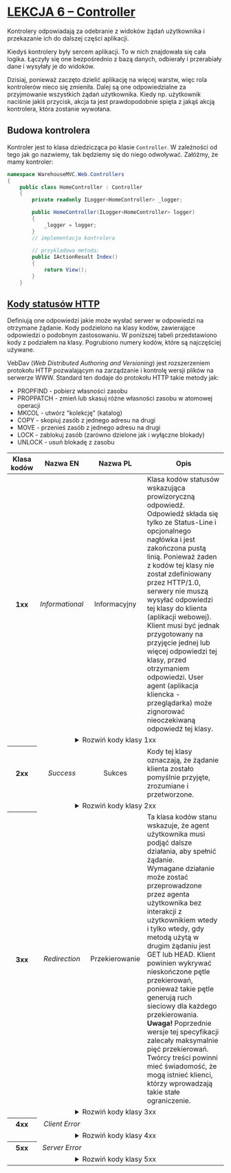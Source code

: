 # [LEKCJA 6 – Controller](https://kurs.szkoladotneta.pl/zostan-programista-asp-net/tydzien-6-aplikacje-webowe-w-asp-net-core/lekcja-6-controller/)
Kontrolery odpowiadają za odebranie z widoków żądań użytkownika i przekazanie ich do dalszej części aplikacji.

Kiedyś kontrolery były sercem aplikacji. To w nich znajdowała się cała logika. Łączyły się one bezpośrednio z bazą danych, odbierały i przerabiały dane i wysyłały je do widoków.

Dzisiaj, ponieważ zaczęto dzielić aplikację na więcej warstw, więc rola kontrolerów nieco się zmieniła. Dalej są one odpowiedzialne za przyjmowanie wszystkich żądań użytkownika. Kiedy np. użytkownik naciśnie jakiś przycisk, akcja ta jest prawdopodobnie spięta z jakąś akcją kontrolera, która zostanie wywołana.

## Budowa kontrolera
Kontroler jest to klasa dziedzicząca po klasie `Controller`. W zależności od tego jak go nazwiemy, tak będziemy się do niego odwoływać. Załóżmy, że mamy kontroler:
```csharp =
namespace WarehouseMVC.Web.Controllers
{
    public class HomeController : Controller
    {
        private readonly ILogger<HomeController> _logger;

        public HomeController(ILogger<HomeController> logger)
        {
            _logger = logger;
        }
        // implementacja kontrolera
        
        // przykladowa metoda:
        public IActionResult Index()
        {
            return View();
        }
    }
```

## [Kody statusów HTTP](https://www.restapitutorial.com/httpstatuscodes.html#)
Definiują one odpowiedzi jakie może wysłać serwer w odpowiedzi na otrzymane żądanie. Kody podzielono na klasy kodów, zawierające odpowiedzi o podobnym zastosowaniu. W poniższej tabeli przedstawiono kody z podziałem na klasy. Pogrubiono numery kodów, które są najczęściej używane.

VebDav (_Web Distributed Authoring and Versioning_) jest rozszerzeniem protokołu HTTP pozwalającym na zarządzanie i kontrolę wersji plików na serwerze WWW. Standard ten dodaje do protokołu HTTP takie metody jak:
* PROPFIND - pobierz własności zasobu
* PROPPATCH - zmień lub skasuj różne własności zasobu w atomowej operacji
* MKCOL - utwórz "kolekcję" (katalog)
* COPY - skopiuj zasób z jednego adresu na drugi
* MOVE - przenieś zasób z jednego adresu na drugi
* LOCK - zablokuj zasób (zarówno dzielone jak i wyłączne blokady)
* UNLOCK - usuń blokadę z zasobu
<table>
<thead><tr><th style="text-align:center">Klasa kodów</th><th style="text-align:center">Nazwa EN</th><th style="text-align:center">Nazwa PL</th><th style="text-align:center">Opis</th></tr></thead>
<tbody>
<tr><th style="text-align:center">1xx</th><td style="text-align:center"><i>Informational</i></td><td style="text-align:center">Informacyjny</td><td>Klasa kodów statusów wskazująca prowizoryczną odpowiedź.<br />Odpowiedź składa się tylko ze Status-Line i opcjonalnego nagłówka i jest zakończona pustą linią. Ponieważ żaden z kodów tej klasy nie został zdefiniowany przez HTTP/1.0, serwery nie muszą wysyłać odpowiedzi tej klasy do klienta (aplikacji webowej). Klient musi być jednak przygotowany na przyjęcie jednej lub więcej odpowiedzi tej klasy, przed otrzymaniem odpowiedzi. User agent (aplikacja kliencka - przeglądarka) może zignorować nieoczekiwaną odpowiedź tej klasy.</td></tr>
<tr><td colspan=5><details>
<summary style="text-align:center">
Rozwiń kody klasy 1xx
</summary>

| Kod | Nazwa EN | Nazwa PL | Opis |
| ---: | :---: | :---: | --- |
| 100 | _Continue_ | Kontynuuj | Wskazuje, że klient powinien kontynuować swoje zapytanie.<br /> Taka odpowiedź może zostać wysłana, aby poinformować klienta, że otrzymano początkową część zapytania i nie została ona jeszcze odrzucona przez serwer. Klient powinien kontynuować wysyłanie reszty zapytania, lub zignorować tą odpowiedź, jeżeli całe zapytanie zostało już wysłane. Po zakończeniu obsługi zapytania, serwer musi wysłać ostateczną odpowiedź. |
| 101 | _Switching Protocols_ | Przełącz protokoły |Oznacza, że serwer zrozumiał i jest gotowy zrealizować wysłaną prośbę o zmianę protokołu.<br />Serwer zmieni protokół na ten o który proszono, zaraz za pustą linią znajdującą się na końcu tej odpowiedzi.<br />Protokół powinien zostać zamieniony, gdy jest to korzystne, np. gdy poproszono o nowszą wersję HTTP. |
| 102 | _Processing (WebDAV)_ | Przetwarzanie | Jest to tymczasowa odpowiedź używana do poinformowania klienta, że serwer zaakceptował całe żądanie, ale jeszcze go nie ukończył.<br />Ten kod stanu powinien zostać wysłany tylko wtedy, gdy serwer ma uzasadnione oczekiwania, że wykonanie żądania zajmie dużo czasu. Jako wskazówka, jeśli wykonanie metody trwa dłużej niż 20 sekund, serwer powinien zwrócić tą odpowiedź. Serwer musi wysłać ostateczną odpowiedź po zakończeniu przetwarzania żądania. Jest ona np. wysyłana aby zapobiec automatycznemu wylogowaniu użytkownika z powodu przekroczenia czasu, gdy czeka on na odpowiedź. |
</details></td></tr>
<tr><th style="text-align:center">2xx</th><td style="text-align:center"><i>Success</i></td><td style="text-align:center">Sukces</td><td>Kody tej klasy oznaczają, że żądanie klienta zostało pomyślnie przyjęte, zrozumiane i przetworzone.</td></tr>
<tr><td colspan=5><details>
<summary style="text-align:center">Rozwiń kody klasy 2xx</summary>

| Kod | Nazwa EN | Nazwa PL | Opis |
| ---: | :---: | :---: | --- |
| **200** | _OK_ | OK |Oznacza, że żądanie zakończyło się sukcesem. Informacja zwrócona razem z odpowiedzią zależy od metody użytej podczas żądania. Przykładowo:<ul style="list-style-type: none;"><li>GET entity odpowiadające żądanemu zasobowi jest wysyłane w odpowiedzi.</li><li>HEAD w odpowiedzi zostają wysłane tylko pola nagłówka entity, odpowiadającego żądanemu zasobowi, bez body wiadomości.</li><li>POST przesłanie entity opisującego lub zawierającego rezultat operacji</li><li>TRACE wysłanie entity zawierającego treść żądania w formie, w jakiej otrzymał je serwer końcowy</li></ul> |
| **201** | _Created_ | Utworzony | Oznacza, że żądanie zostało wykonane i zaskutkowało utworzeniem nowego zasobu.<br />Do nowo utworzonego zasobu można się odwołać używając URI zwróconego w odpowiedzi. |
| 202 | _Accepted_ | Zaakceptowany | Żądanie zostało zaakceptowane do przetworzenia, ale przetworzenie jeszcze się nie zakończyło.<br />Tą odpowiedź stosuje się, aby pozwolić serwerowi na przyjęcie żądania dla innego procesu (być może takiego, który odbywa się raz na dobę), bez konieczności utrzymania połączenia między serwerem, a przeglądarką do czasu zakończenia przetwarzania. Odpowiedź powinna zawierać aktualny status żądania i wskaźnik do monitora statusu lub oszacowanie, kiedy użytkownik może się spodziewać odpowiedzi. |
| 203 | _Non-Authoritative Information_ | Informacja nieautorytatywna | Serwer pomyślnie przetworzył żądanie, ale zwraca informacje, które mogą pochodzić z innego źródła.<br />Użycie tego kodu nie jest wymagane i jest właściwe tylko wówczas, gdy w innym przypadku odpowiedź byłaby 200 (OK).<br />Ten kod nie jest dostępny w HTTP/1.0 (dostępny od HTTP/1.1). |
| **204** | _No Content_ | Brak zawartości | Serwer spełnił żądanie, ale nie musi zwracać entity-body i może chcieć zwrócić zaktualizowane metainformacje.<br />Odpowiedź może zawierać nowe lub zaktualizowane metainformacje w postaci nagłówków encji, które, jeśli są obecne, powinny być powiązane z żądanym wariantem.<br />Jeśli klient jest przeglądarką, nie powinien zmieniać widoku swojego dokumentu z tego, który spowodował wysłanie żądania. Ta odpowiedź ma przede wszystkim na celu umożliwienie wykonania akcji, bez powodowania zmian w aktywnym widoku dokumentu, chociaż wszelkie nowe lub zaktualizowane metainformacje powinny zostać do niego zastosowane.<br />Odpowiedź nie może zawierać message-body, dlatego jest zawsze zakończona pierwszą pustą linią po polach nagłówka. |
| 205 | _Reset Content_ | Resetuj zawartość | Serwer spełnił żądanie, a agent użytkownika powinien zresetować widok dokumentu, który spowodował wysłanie żądania.<br />Tą odpowiedź stosuje się, aby przeprowadzić akcję za pośrednictwem danych wprowadzonych przez użytkownika, po której następuje wyczyszczenie inputów na dane wejściowe, aby użytkownik mógł łatwo wprowadzić kolejne dane.<br />Odpowiedź nie może zawierać entity. |
| 206 | _Partial Content_ | Częściowa zawartość | Serwer wykonał żądanie GET o część zasobu. |
| 207 | _Multi-Status (WebDAV)_ | Multi-Status | Zapewnia status dla wielu niezależnych operacji.<br />Treść wiadomości, która następuje po niej, jest wiadomością XML i może zawierać kilka oddzielnych kodów odpowiedzi, w zależności od liczby złożonych żądań podrzędnych. |
| 208 | _Already Reported (WebDAV)_ | Już zgłoszone | Członkowie powiązania DAV zostali już wymienieni w poprzedniej odpowiedzi na to żądanie i nie są uwzględniani ponownie.<br />Kod używany wewnątrz elementu odpowiedzi DAV: propstat. |
| 226 | _IM Used_| Użyto manipulacji instancji | Serwer wypełnił żądanie GET o zasób, a odpowiedź jest reprezentacją rezultatu jednej lub więcej manipulacji instancji, wykonanych na obecnej instancji.<br />Rzeczywista aktualna instancja może nie być dostępna, chyba, że przez połączenie odpowiedzi z innymi poprzednimi lub przyszłymi odpowiedziami. |
</details></td></tr>
<tr><th style="text-align:center">3xx</th><td style="text-align:center"><i>Redirection</i></td><td style="text-align:center">Przekierowanie</td><td>Ta klasa kodów stanu wskazuje, że agent użytkownika musi podjąć dalsze działania, aby spełnić żądanie.<br/>Wymagane działanie może zostać przeprowadzone przez agenta użytkownika bez interakcji z użytkownikiem wtedy i tylko wtedy, gdy metodą użytą w drugim żądaniu jest GET lub HEAD. Klient powinien wykrywać nieskończone pętle przekierowań, ponieważ takie pętle generują ruch sieciowy dla każdego przekierowania.<br /><b>Uwaga!</b> Poprzednie wersje tej specyfikacji zalecały maksymalnie pięć przekierowań. Twórcy treści powinni mieć świadomość, że mogą istnieć klienci, którzy wprowadzają takie stałe ograniczenie.</td></tr>
<tr><td colspan=5><details>
<summary style="text-align:center">Rozwiń kody klasy 3xx</summary>

| Kod | Nazwa EN | Nazwa PL | Opis |
| ---: | :---: | :---: | --- |
| 300 | _Multiple Choices_ |  |  |
| 301 | _Moved Permanently_ |  |  |
| 302 | _Found_ |  |  |
| 303 | _See Other_ |  |  |
| **304** | _Not Modified_ |  |  |
| 305 | _Use Proxy_ |  |  |
| 306 | _(Unused)_ |  |  |
| 307 | _Temporary Redirect_ |  |  |
| 308 | _Permanent Redirect (experimental)_ |  |  |
</details></td></tr>
<tr><th style="text-align:center">4xx</th><td style="text-align:center"><i>Client Error</i></td><td style="text-align:center"></td><td></td></tr>
<tr><td colspan=5><details>
<summary style="text-align:center">Rozwiń kody klasy 4xx</summary>

| Kod | Nazwa EN | Nazwa PL | Opis |
| ---: | :---: | :---: | --- |
| **400** | _Bad Request_ |  |  |
| **401** | _Unauthorized_ |  |  |
| 402 | _Payment Required_ |  |  |
| **403** | _Forbidden_ |  |  |
| **404** | _Not Found_ |  |  |
| 405 | _Method Not Allowed_ |  |  |
| 406 | _Not Acceptable_ |  |  |
| 407 | _Proxy Authentication Required_ |  |  |
| 408 | _Request Timeout_ |  |  |
| **409** | _Conflict_ |  |  |
| 410 | _Gone_ |  |  |
| 411 | _Length Required_ |  |  |
| 412 | _Precondition Failed_ |  |  |
| 413 | _Request Entity Too Large_ |  |  |
| 414 | _Request-URI Too Long_ |  |  |
| 415 | _Unsupported Media Type_ |  |  |
| 416 | _Requested Range Not Satisfiable_ |  |  |
| 417 | _Expectation Failed_ |  |  |
| 418 | _I'm a teapot (RFC 2324)_ |  |  |
| 420 | _Enhance Your Calm (Twitter)_ |  |  |
| 422 | _Unprocessable Entity (WebDAV)_ |  |  |
| 423 | _Locked (WebDAV)_ |  |  |
| 424 | _Failed Dependency (WebDAV)_ |  |  |
| 425 | _Reserved for WebDAV_ |  |  |
| 426 | _Upgrade Required_ |  |  |
| 428 | _Precondition Required_ |  |  |
| 429 | _Too Many Requests_ |  |  |
| 431 | _Request Header Fields Too Large_ |  |  |
| 444 | _No Response (Nginx)_ |  |  |
| 449 | _Retry With (Microsoft)_ |  |  |
| 450 | _Blocked by Windows Parental Controls (Microsoft)_ |  |  |
| 451 | _Unavailable For Legal Reasons_ |  |  |
| 499 | _Client Closed Request (Nginx)_ |  |  |
</details></td></tr>
<tr><th style="text-align:center">5xx</th><td style="text-align:center"><i>Server Error</i></td><td style="text-align:center"></td><td></td></tr>
<tr><td colspan=5><details>
<summary style="text-align:center">Rozwiń kody klasy 5xx</summary>

| Kod | Nazwa EN | Nazwa PL | Opis |
| ---: | :---: | :---: | --- |
| **500** | _Internal Server Error_ |  |  |
| 501 | _Not Implemented_ |  |  |
| 502 | _Bad Gateway_ |  |  |
| 503 | _Service Unavailable_ |  |  |
| 504 | _Gateway Timeout_ |  |  |
| 505 | _HTTP Version Not Supported_ |  |  |
| 506 | _Variant Also Negotiates (Experimental)_ |  |  |
| 507 | _Insufficient Storage (WebDAV)_ |  |  |
| 508 | _Loop Detected (WebDAV)_ |  |  |
| 509 | _Bandwidth Limit Exceeded (Apache)_ |  |  |
| 510 | _Not Extended_ |  |  |
| 511 | _Network Authentication Required_ |  |  |
| 598 | _Network read timeout error_ |  |  |
| 599 | _Network connect timeout error_ |  |  |
</details></td></tr>
</tbody>
</table>


